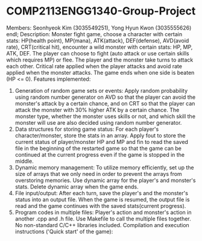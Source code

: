 # COMP2113ENGG1340-Group-Project
Members: Seonhyeok Kim (3035549251), Yong Hyun Kwon (3035555626) endl;
Description: Monster fight game, choose a character with certain stats: HP(health point), MP(mana), ATK(attack), DEF(defense), AVD(avoid rate), CRT(critical hit), encounter a wild monster with certain stats: HP, MP, ATK, DEF. The player can choose to fight (auto attack or use certain skills which requires MP) or flee. The player and the monster take turns to attack each other. Critical rate applied when the player attacks and avoid rate applied when the monster attacks. The game ends when one side is beaten (HP <= 0).
Features implemented: 
1. Generation of random game sets or events: Apply random probability using random number generator on AVD so that the player can avoid the monster's attack by a certain chance, and on CRT so that the player can attack the monster with 30% higher ATK by a certain chance. The monster type, whether the monster uses skills or not, and which skill the monster will use are also decided using random number generator.
2. Data structures for storing game status: For each player's character/monster, store the stats in an array. Apply fout to store the current status of player/monster HP and MP and fin to read the saved file in the beginning of the restarted game so that the game can be continued at the current progress even if the game is stopped in the middle. 
3. Dynamic memory management: To utilize memory efficiently, set up the size of arrays that we only need in order to prevent the arrays from overstoring memories. Use dynamic array for the player's and monster's stats. Delete dynamic array when the game ends.
4. File input/output: After each turn, save the player's and the monster's status into an output file. When the game is resumed, the output file is read and the game continues with the saved stats(current progress).
5. Program codes in multiple files: Player's action and monster's action in another .cpp and .h file. Use Makefile to call the multiple files together.
No non-standard C/C++ libraries included.
Compilation and execution instructions ('Quick start' of the game): 
